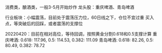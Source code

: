 消费类，酿酒类，一般3-5月开始炒作
龙头股：重庆啤酒、青岛啤酒

行业板块：小幅震荡，目前处于震荡压力位，60日线之下，仓位不宜过重
买入点，等突破后的回踩，或者震荡的支撑位

20220420：目前在相对高位，等待回调，按照黄金分割0.618和0.5支撑计算
重庆啤酒: 0.618: 117.96, 0.5: 114.53, 0.382: 111.09
青岛啤酒: 0.618: 82.26, 0.5: 80.49, 0.382: 78.72
